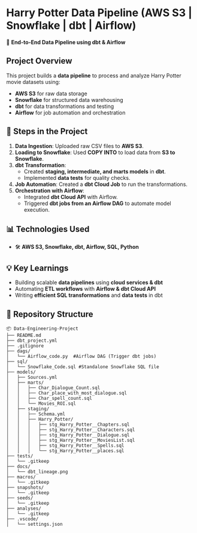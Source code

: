 # Harry Potter Data Pipeline (AWS S3 | Snowflake | dbt | Airflow)  
🚀 **End-to-End Data Pipeline using dbt & Airflow**  

## **Project Overview**  
This project builds a **data pipeline** to process and analyze Harry Potter movie datasets using:  
- **AWS S3** for raw data storage  
- **Snowflake** for structured data warehousing  
- **dbt** for data transformations and testing  
- **Airflow** for job automation and orchestration  

## **📌 Steps in the Project**  
1. **Data Ingestion**: Uploaded raw CSV files to **AWS S3**.  
2. **Loading to Snowflake**: Used **COPY INTO** to load data from **S3 to Snowflake**.  
3. **dbt Transformation**:  
   - Created **staging, intermediate, and marts models** in **dbt**.  
   - Implemented **data tests** for quality checks.  
4. **Job Automation**: Created a **dbt Cloud Job** to run the transformations.  
5. **Orchestration with Airflow**:  
   - Integrated **dbt Cloud API** with Airflow.  
   - Triggered **dbt jobs from an Airflow DAG** to automate model execution.  

## **📊 Technologies Used**  
- 🛠 **AWS S3, Snowflake, dbt, Airflow, SQL, Python**  

## **💡 Key Learnings**  
- Building scalable **data pipelines** using **cloud services & dbt**  
- Automating **ETL workflows** with **Airflow & dbt Cloud API**  
- Writing **efficient SQL transformations** and **data tests** in dbt  

## **📁 Repository Structure**  
```
📦 Data-Engineering-Project
├── README.md
├── dbt_project.yml
├── .gitignore
├── dags/
│   └── Airflow_code.py  #Airflow DAG (Trigger dbt jobs)
├── sql/
│   └── Snowflake_Code.sql #Standalone Snowflake SQL file
├── models/
│   ├── Sources.yml
│   ├── marts/
│   │   ├── Char_Dialogue_Count.sql
│   │   ├── Char_place_with_most_dialogue.sql
│   │   ├── Char_spell_count.sql
│   │   └── Movies_ROI.sql
│   ├── staging/
│   │   ├── Schema.yml
│   │   ├── Harry_Potter/
│   │   │   ├── stg_Harry_Potter__Chapters.sql
│   │   │   ├── stg_Harry_Potter__Characters.sql
│   │   │   ├── stg_Harry_Potter__Dialogue.sql
│   │   │   ├── stg_Harry_Potter__MoviesList.sql
│   │   │   ├── stg_Harry_Potter__Spells.sql
│   │   │   └── stg_Harry_Potter__places.sql
├── tests/
│   └── .gitkeep
├── docs/
│   └── dbt_lineage.png
├── macros/
│   └── .gitkeep
├── snapshots/
│   └── .gitkeep
├── seeds/
│   └── .gitkeep
├── analyses/
│   └── .gitkeep
├── .vscode/
│   └── settings.json

```
